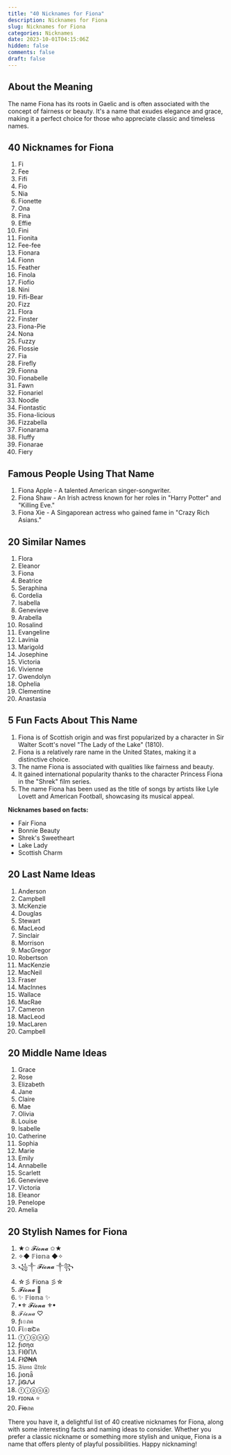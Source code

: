 ```yaml
---
title: "40 Nicknames for Fiona"
description: Nicknames for Fiona
slug: Nicknames for Fiona
categories: Nicknames
date: 2023-10-01T04:15:06Z
hidden: false
comments: false
draft: false
---
```


## About the Meaning

The name Fiona has its roots in Gaelic and is often associated with the concept of fairness or beauty. It's a name that exudes elegance and grace, making it a perfect choice for those who appreciate classic and timeless names.

## 40 Nicknames for Fiona

1. Fi
2. Fee
3. Fifi
4. Fio
5. Nia
6. Fionette
7. Ona
8. Fina
9. Effie
10. Fini
11. Fionita
12. Fee-fee
13. Fionara
14. Fionn
15. Feather
16. Finola
17. Fiofio
18. Nini
19. Fifi-Bear
20. Fizz
21. Flora
22. Finster
23. Fiona-Pie
24. Nona
25. Fuzzy
26. Flossie
27. Fia
28. Firefly
29. Fionna
30. Fionabelle
31. Fawn
32. Fionariel
33. Noodle
34. Fiontastic
35. Fiona-licious
36. Fizzabella
37. Fionarama
38. Fluffy
39. Fionarae
40. Fiery

## Famous People Using That Name

1. Fiona Apple - A talented American singer-songwriter.
2. Fiona Shaw - An Irish actress known for her roles in "Harry Potter" and "Killing Eve."
3. Fiona Xie - A Singaporean actress who gained fame in "Crazy Rich Asians."

## 20 Similar Names

1. Flora
2. Eleanor
3. Fiona
4. Beatrice
5. Seraphina
6. Cordelia
7. Isabella
8. Genevieve
9. Arabella
10. Rosalind
11. Evangeline
12. Lavinia
13. Marigold
14. Josephine
15. Victoria
16. Vivienne
17. Gwendolyn
18. Ophelia
19. Clementine
20. Anastasia

## 5 Fun Facts About This Name

1. Fiona is of Scottish origin and was first popularized by a character in Sir Walter Scott's novel "The Lady of the Lake" (1810).
2. Fiona is a relatively rare name in the United States, making it a distinctive choice.
3. The name Fiona is associated with qualities like fairness and beauty.
4. It gained international popularity thanks to the character Princess Fiona in the "Shrek" film series.
5. The name Fiona has been used as the title of songs by artists like Lyle Lovett and American Football, showcasing its musical appeal.

**Nicknames based on facts:**
- Fair Fiona
- Bonnie Beauty
- Shrek's Sweetheart
- Lake Lady
- Scottish Charm

## 20 Last Name Ideas

1. Anderson
2. Campbell
3. McKenzie
4. Douglas
5. Stewart
6. MacLeod
7. Sinclair
8. Morrison
9. MacGregor
10. Robertson
11. MacKenzie
12. MacNeil
13. Fraser
14. MacInnes
15. Wallace
16. MacRae
17. Cameron
18. MacLeod
19. MacLaren
20. Campbell

## 20 Middle Name Ideas

1. Grace
2. Rose
3. Elizabeth
4. Jane
5. Claire
6. Mae
7. Olivia
8. Louise
9. Isabelle
10. Catherine
11. Sophia
12. Marie
13. Emily
14. Annabelle
15. Scarlett
16. Genevieve
17. Victoria
18. Eleanor
19. Penelope
20. Amelia

## 20 Stylish Names for Fiona

1. ★✩ 𝓕𝓲𝓸𝓷𝓪 ✩★
2. ✧◆ 𝔽𝕚𝕠𝕟𝕒 ◆✧
3. ꧁༒ 𝓕𝓲𝓸𝓷𝓪 ༒꧂
4. ☆彡 𝖥𝗂𝗈𝗇𝖺 彡☆
5. 𝓕𝓲𝓸𝓷𝓪 💫
6. ✨ 𝔽𝕚𝕠𝕟𝕒 ✨
7. ꔷ⚜️ 𝓕𝓲𝓸𝓷𝓪 ⚜️ꔷ
8. ℱ𝒾ℴ𝓃𝒶 ♡
9. ƒเ๏ภค
10. ₣ῖ๏ຮՇค
11. ⓕⓘⓞⓝⓐ
12. ƒισηα
13. FΙӨΠΛ
14. ₣łØ₦₳
15. 𝔉𝔦𝔬𝔫𝔞 𝔖𝔱𝔶𝔩𝔢
16. ʄıօռǟ
17. ʄᎥᏫᏁᏗ
18. ⓕⓘⓞⓝⓐ
19. ғɪᴏɴᴀ ⭐
20. ₣ɨɵภค

There you have it, a delightful list of 40 creative nicknames for Fiona, along with some interesting facts and naming ideas to consider. Whether you prefer a classic nickname or something more stylish and unique, Fiona is a name that offers plenty of playful possibilities. Happy nicknaming!